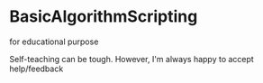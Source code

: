 # BasicAlgorithmScripting
for educational purpose
<p>Self-teaching can be tough. However, I'm always happy to accept help/feedback</p>

